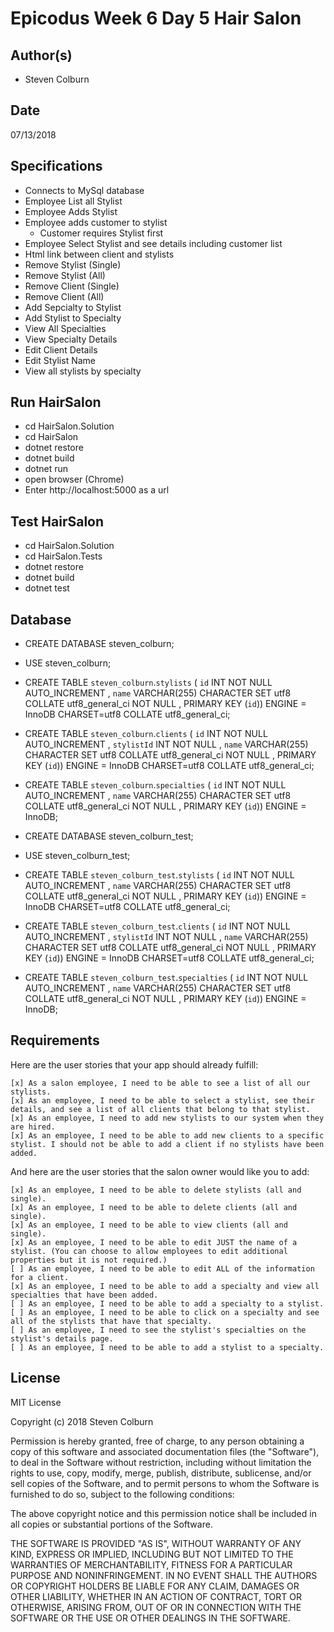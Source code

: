# Epicodus Week 6 Day 5 Hair Salon

## Author(s)

  * Steven Colburn

## Date

07/13/2018

## Specifications

  * Connects to MySql database
  * Employee List all Stylist
  * Employee Adds Stylist
  * Employee adds customer to stylist
    * Customer requires Stylist first
  * Employee Select Stylist and see details including customer list
  * Html link between client and stylists
  * Remove Stylist (Single)
  * Remove Stylist (All)
  * Remove Client (Single)
  * Remove Client (All)
  * Add Sepcialty to Stylist
  * Add Stylist to Specialty
  * View All Specialties
  * View Specialty Details
  * Edit Client Details
  * Edit Stylist Name
  * View all stylists by specialty



## Run HairSalon

  * cd HairSalon.Solution
  * cd HairSalon
  * dotnet restore
  * dotnet build
  * dotnet run
  * open browser (Chrome)
  * Enter http://localhost:5000 as a url

## Test HairSalon

  * cd HairSalon.Solution
  * cd HairSalon.Tests
  * dotnet restore
  * dotnet build
  * dotnet test

## Database

  * CREATE DATABASE steven_colburn;
  * USE steven_colburn;

  * CREATE TABLE `steven_colburn`.`stylists` ( `id` INT NOT NULL AUTO_INCREMENT , `name` VARCHAR(255) CHARACTER SET utf8 COLLATE utf8_general_ci NOT NULL , PRIMARY KEY (`id`)) ENGINE = InnoDB CHARSET=utf8 COLLATE utf8_general_ci;

  * CREATE TABLE `steven_colburn`.`clients` ( `id` INT NOT NULL AUTO_INCREMENT , `stylistId` INT NOT NULL , `name` VARCHAR(255) CHARACTER SET utf8 COLLATE utf8_general_ci NOT NULL , PRIMARY KEY (`id`)) ENGINE = InnoDB CHARSET=utf8 COLLATE utf8_general_ci;

  * CREATE TABLE `steven_colburn`.`specialties` ( `id` INT NOT NULL AUTO_INCREMENT , `name` VARCHAR(255) CHARACTER SET utf8 COLLATE utf8_general_ci NOT NULL , PRIMARY KEY (`id`)) ENGINE = InnoDB;

  * CREATE DATABASE steven_colburn_test;
  * USE steven_colburn_test;

  * CREATE TABLE `steven_colburn_test`.`stylists` ( `id` INT NOT NULL AUTO_INCREMENT , `name` VARCHAR(255) CHARACTER SET utf8 COLLATE utf8_general_ci NOT NULL , PRIMARY KEY (`id`)) ENGINE = InnoDB CHARSET=utf8 COLLATE utf8_general_ci;

  * CREATE TABLE `steven_colburn_test`.`clients` ( `id` INT NOT NULL AUTO_INCREMENT , `stylistId` INT NOT NULL , `name` VARCHAR(255) CHARACTER SET utf8 COLLATE utf8_general_ci NOT NULL , PRIMARY KEY (`id`)) ENGINE = InnoDB CHARSET=utf8 COLLATE utf8_general_ci;

  * CREATE TABLE `steven_colburn_test`.`specialties` ( `id` INT NOT NULL AUTO_INCREMENT , `name` VARCHAR(255) CHARACTER SET utf8 COLLATE utf8_general_ci NOT NULL , PRIMARY KEY (`id`)) ENGINE = InnoDB;

## Requirements

  Here are the user stories that your app should already fulfill:

    [x] As a salon employee, I need to be able to see a list of all our stylists.
    [x] As an employee, I need to be able to select a stylist, see their details, and see a list of all clients that belong to that stylist.
    [x] As an employee, I need to add new stylists to our system when they are hired.
    [x] As an employee, I need to be able to add new clients to a specific stylist. I should not be able to add a client if no stylists have been added.

And here are the user stories that the salon owner would like you to add:

    [x] As an employee, I need to be able to delete stylists (all and single).
    [x] As an employee, I need to be able to delete clients (all and single).
    [x] As an employee, I need to be able to view clients (all and single).
    [x] As an employee, I need to be able to edit JUST the name of a stylist. (You can choose to allow employees to edit additional properties but it is not required.)
    [ ] As an employee, I need to be able to edit ALL of the information for a client.
    [x] As an employee, I need to be able to add a specialty and view all specialties that have been added.
    [ ] As an employee, I need to be able to add a specialty to a stylist.
    [ ] As an employee, I need to be able to click on a specialty and see all of the stylists that have that specialty.
    [ ] As an employee, I need to see the stylist's specialties on the stylist's details page.
    [ ] As an employee, I need to be able to add a stylist to a specialty.


## License

MIT License

Copyright (c) 2018 Steven Colburn

Permission is hereby granted, free of charge, to any person obtaining a copy
of this software and associated documentation files (the "Software"), to deal
in the Software without restriction, including without limitation the rights
to use, copy, modify, merge, publish, distribute, sublicense, and/or sell
copies of the Software, and to permit persons to whom the Software is
furnished to do so, subject to the following conditions:

The above copyright notice and this permission notice shall be included in all
copies or substantial portions of the Software.

THE SOFTWARE IS PROVIDED "AS IS", WITHOUT WARRANTY OF ANY KIND, EXPRESS OR
IMPLIED, INCLUDING BUT NOT LIMITED TO THE WARRANTIES OF MERCHANTABILITY,
FITNESS FOR A PARTICULAR PURPOSE AND NONINFRINGEMENT. IN NO EVENT SHALL THE
AUTHORS OR COPYRIGHT HOLDERS BE LIABLE FOR ANY CLAIM, DAMAGES OR OTHER
LIABILITY, WHETHER IN AN ACTION OF CONTRACT, TORT OR OTHERWISE, ARISING FROM,
OUT OF OR IN CONNECTION WITH THE SOFTWARE OR THE USE OR OTHER DEALINGS IN THE
SOFTWARE.
